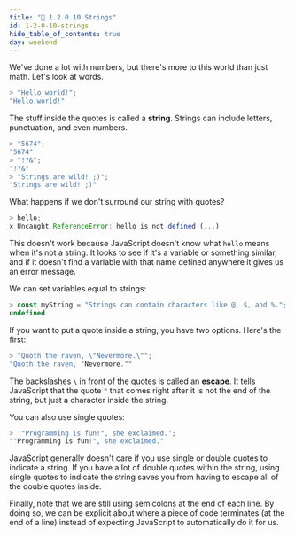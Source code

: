 ```yaml
---
title: "📓 1.2.0.10 Strings"
id: 1-2-0-10-strings
hide_table_of_contents: true
day: weekend
---
```


We've done a lot with numbers, but there's more to this world than just math. Let's look at words.

```javascript
> "Hello world!";
"Hello world!"
```

The stuff inside the quotes is called a **string**. Strings can include letters, punctuation, and even numbers.

```javascript
> "5674";
"5674"
> "!?&";
"!?&"
> "Strings are wild! ;)";
"Strings are wild! ;)"
```

What happens if we don't surround our string with quotes?

```javascript
> hello;
x Uncaught ReferenceError: hello is not defined (...)
```

This doesn't work because JavaScript doesn't know what `hello` means when it's not a string. It looks to see if it's a variable or something similar, and if it doesn't find a variable with that name defined anywhere it gives us an error message.

We can set variables equal to strings:

```javascript
> const myString = "Strings can contain characters like @, $, and %.";
undefined
```

If you want to put a quote inside a string, you have two options. Here's the first:

```javascript
> "Quoth the raven, \"Nevermore.\"";
"Quoth the raven, "Nevermore.""
```

The backslashes `\` in front of the quotes is called an **escape**. It tells JavaScript that the quote `"` that comes right after it is not the end of the string, but just a character inside the string.

You can also use single quotes:

```javascript
> '"Programming is fun!", she exclaimed.';
""Programming is fun!", she exclaimed."
```

JavaScript generally doesn't care if you use single or double quotes to indicate a string. If you have a lot of double quotes within the string, using single quotes to indicate the string saves you from having to escape all of the double quotes inside.

Finally, note that we are still using semicolons at the end of each line. By doing so, we can be explicit about where a piece of code terminates (at the end of a line) instead of expecting JavaScript to automatically do it for us.

